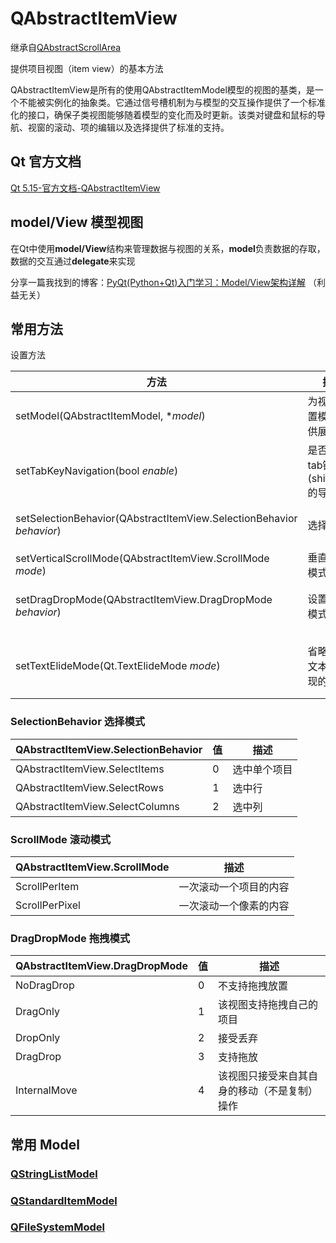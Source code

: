 # QAbstractItemView

继承自[QAbstractScrollArea](../12-QAbstractScrollArea/00-QAbstractScrollArea-滚动区域的低级抽象.md)

提供项目视图（item view）的基本方法

QAbstractItemView是所有的使用QAbstractItemModel模型的视图的基类，是一个不能被实例化的抽象类。它通过信号槽机制为与模型的交互操作提供了一个标准化的接口，确保子类视图能够随着模型的变化而及时更新。该类对键盘和鼠标的导航、视窗的滚动、项的编辑以及选择提供了标准的支持。

## Qt 官方文档

[Qt 5.15-官方文档-QAbstractItemView](https://doc.qt.io/qt-5.15/qabstractitemview.html)

## model/View 模型视图

在Qt中使用**model/View**结构来管理数据与视图的关系，**model**负责数据的存取，数据的交互通过**delegate**来实现

分享一篇我找到的博客：[PyQt(Python+Qt)入门学习：Model/View架构详解](https://blog.csdn.net/LaoYuanPython/article/details/104064757) （利益无关）

## 常用方法

设置方法

| 方法                                                         | 描述                             | 说明                                  |
| ------------------------------------------------------------ | -------------------------------- | ------------------------------------- |
| setModel(QAbstractItemModel, **model*)                       | 为视图设置模型以供展示           | 设置新的model之后，旧的不会被自动删除 |
| setTabKeyNavigation(bool *enable*)                           | 是否支持tab键和(shift+tab)的导航 |                                       |
| setSelectionBehavior(QAbstractItemView.SelectionBehavior *behavior*) | 选择模式                         | 见下方SelectionBehavior表格           |
| setVerticalScrollMode(QAbstractItemView.ScrollMode *mode*)   | 垂直滚动模式                     | 见下方ScrollMode表格                  |
| setDragDropMode(QAbstractItemView.DragDropMode *behavior*)   | 设置拖放模式                     | 见下方DragDropMode表格                |
|                                                              |                                  |                                       |
|                                                              |                                  |                                       |
|                                                              |                                  |                                       |
| setTextElideMode(Qt.TextElideMode *mode*)                    | 省略号在文本中出现的位置         | 默认值为右侧                          |
|                                                              |                                  |                                       |
|                                                              |                                  |                                       |

### SelectionBehavior 选择模式

| QAbstractItemView.SelectionBehavior | 值   | 描述         |
| ----------------------------------- | ---- | ------------ |
| QAbstractItemView.SelectItems       | 0    | 选中单个项目 |
| QAbstractItemView.SelectRows        | 1    | 选中行       |
| QAbstractItemView.SelectColumns     | 2    | 选中列       |



### ScrollMode 滚动模式

| QAbstractItemView.ScrollMode | 描述                   |
| ---------------------------- | ---------------------- |
| ScrollPerItem                | 一次滚动一个项目的内容 |
| ScrollPerPixel               | 一次滚动一个像素的内容 |

### DragDropMode 拖拽模式

| QAbstractItemView.DragDropMode | 值   | 描述                                         |
| ------------------------------ | ---- | -------------------------------------------- |
| NoDragDrop                     | 0    | 不支持拖拽放置                               |
| DragOnly                       | 1    | 该视图支持拖拽自己的项目                     |
| DropOnly                       | 2    | 接受丢弃                                     |
| DragDrop                       | 3    | 支持拖放                                     |
| InternalMove                   | 4    | 该视图只接受来自其自身的移动（不是复制）操作 |



## 常用 Model

### [QStringListModel](https://doc.qt.io/qt-5.15/qstringlistmodel.html)

### [QStandardItemModel](https://doc.qt.io/qt-5.15/qstandarditemmodel.html)

### [QFileSystemModel](https://doc.qt.io/qt-5.15/qfilesystemmodel.html)



